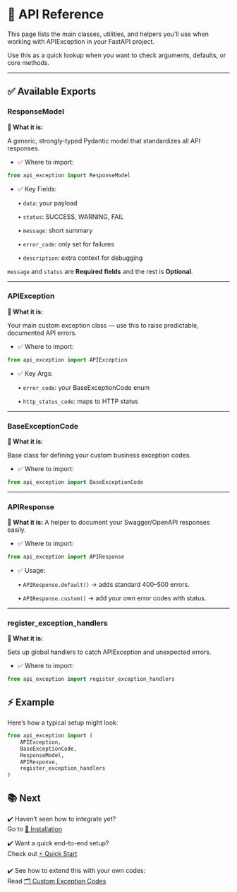 # 🔗 API Reference

This page lists the main classes, utilities, and helpers you’ll use when working with APIException in your FastAPI project.

Use this as a quick lookup when you want to check arguments, defaults, or core methods.

---

## ✅ Available Exports

### ResponseModel
**📌 What it is:**

A generic, strongly-typed Pydantic model that standardizes all API responses.

- ✅ Where to import:

```python
from api_exception import ResponseModel
```

- ✅ Key Fields:

	•	`data`: your payload

	•	`status`: SUCCESS, WARNING, FAIL

	•	`message`: short summary

	•	`error_code`: only set for failures

	•	`description`: extra context for debugging

`message` and `status` are **Required fields** and the rest is **Optional**. 

---

### APIException
**📌 What it is:**

Your main custom exception class — use this to raise predictable, documented API errors.

- ✅ Where to import:

```python
from api_exception import APIException
```

- ✅ Key Args:

	•	`error_code`: your BaseExceptionCode enum

	•	`http_status_code`: maps to HTTP status


---

### BaseExceptionCode
**📌 What it is:**

Base class for defining your custom business exception codes.

- ✅ Where to import:

```python
from api_exception import BaseExceptionCode
```

---

### APIResponse
**📌 What it is:**
A helper to document your Swagger/OpenAPI responses easily.

- ✅ Where to import:
```python
from api_exception import APIResponse
```

- ✅ Usage:

	•	`APIResponse.default()` → adds standard 400–500 errors.

	•	`APIResponse.custom()` → add your own error codes with status.


---

### register_exception_handlers
**📌 What it is:**

Sets up global handlers to catch APIException and unexpected errors.

- ✅ Where to import:
```python
from api_exception import register_exception_handlers
```


## ⚡ Example

Here’s how a typical setup might look:

```python
from api_exception import (
    APIException,
    BaseExceptionCode,
    ResponseModel,
    APIResponse,
    register_exception_handlers
)
```


## 📚 Next

✔️ Haven’t seen how to integrate yet?  
Go to [🚀 Installation](../installation.md)

✔️ Want a quick end-to-end setup?  
Check out [⚡ Quick Start](../usage/quick_start.md)

✔️ See how to extend this with your own codes:  
Read [🗂️ Custom Exception Codes](../usage/custom_codes.md)
